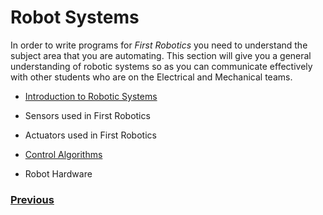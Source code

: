 # Robot Systems
In order to write programs for <i>First Robotics</i> you need to understand the subject area that you are automating. This section will give you a general understanding of robotic systems so as you can communicate effectively with other students who are on the Electrical and Mechanical teams.

- [Introduction to Robotic Systems](intro.md)

- Sensors used in First Robotics

- Actuators used in First Robotics

- [Control Algorithms](control.md)

- Robot Hardware
<!-- - [Network Communcations](networking.md) -->

<h3><span style="float:left">
<a href="../../index">Previous</a></span>